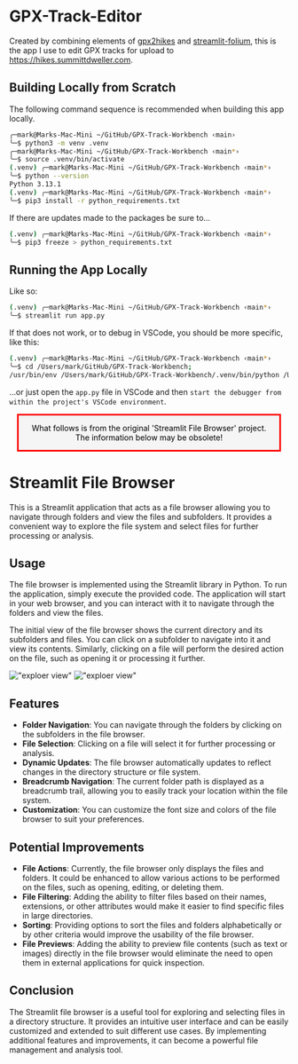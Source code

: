 # GPX-Track-Editor

Created by combining elements of [gpx2hikes](https://github.com/SummittDweller/gpx2hikes) and [streamlit-folium](https://github.com/randyzwitch/streamlit-folium), this is the app I use to edit GPX tracks for upload to https://hikes.summittdweller.com. 

## Building Locally from Scratch

The following command sequence is recommended when building this app locally.  

```zsh
╭─mark@Marks-Mac-Mini ~/GitHub/GPX-Track-Workbench ‹main› 
╰─$ python3 -m venv .venv  
╭─mark@Marks-Mac-Mini ~/GitHub/GPX-Track-Workbench ‹main*› 
╰─$ source .venv/bin/activate
(.venv) ╭─mark@Marks-Mac-Mini ~/GitHub/GPX-Track-Workbench ‹main*› 
╰─$ python --version  
Python 3.13.1
(.venv) ╭─mark@Marks-Mac-Mini ~/GitHub/GPX-Track-Workbench ‹main*› 
╰─$ pip3 install -r python_requirements.txt
```

If there are updates made to the packages be sure to...   

```zsh
(.venv) ╭─mark@Marks-Mac-Mini ~/GitHub/GPX-Track-Workbench ‹main*› 
╰─$ pip3 freeze > python_requirements.txt      
```

## Running the App Locally

Like so:  

```zsh
(.venv) ╭─mark@Marks-Mac-Mini ~/GitHub/GPX-Track-Workbench ‹main*› 
╰─$ streamlit run app.py
```

If that does not work, or to debug in VSCode, you should be more specific, like this:  

```zsh
(.venv) ╭─mark@Marks-Mac-Mini ~/GitHub/GPX-Track-Workbench ‹main*› 
╰─$ cd /Users/mark/GitHub/GPX-Track-Workbench; 
/usr/bin/env /Users/mark/GitHub/GPX-Track-Workbench/.venv/bin/python /Users/mark/.vscode/extensions/ms-python.debugpy-2024.15.2024121701-darwin-x64/bundled/libs/debugpy/adapter/../../debugpy/launcher 51475 -- -m streamlit run /Users/mark/GitHub/GPX-Track-Workbench/app.py --server.port 2000 
```

...or just open the `app.py` file in VSCode and then `start the debugger from within the project's VSCode environment`.  

<div style="background-color: whitesmoke; color: black; border: 3px solid red; text-align: center; padding: 1em; margin: 1em;">
What follows is from the original 'Streamlit File Browser' project.  The information below may be obsolete! 
</div>

# Streamlit File Browser

This is a Streamlit application that acts as a file browser allowing you to navigate through folders and view the files and subfolders. It provides a convenient way to explore the file system and select files for further processing or analysis.

## Usage

The file browser is implemented using the Streamlit library in Python. To run the application, simply execute the provided code. The application will start in your web browser, and you can interact with it to navigate through the folders and view the files.

The initial view of the file browser shows the current directory and its subfolders and files. You can click on a subfolder to navigate into it and view its contents. Similarly, clicking on a file will perform the desired action on the file, such as opening it or processing it further.

!["exploer view"](st_explorer_1.jpg)
!["exploer view"](st_explorer_2.jpg)

## Features

- **Folder Navigation**: You can navigate through the folders by clicking on the subfolders in the file browser.
- **File Selection**: Clicking on a file will select it for further processing or analysis.
- **Dynamic Updates**: The file browser automatically updates to reflect changes in the directory structure or file system.
- **Breadcrumb Navigation**: The current folder path is displayed as a breadcrumb trail, allowing you to easily track your location within the file system.
- **Customization**: You can customize the font size and colors of the file browser to suit your preferences.

## Potential Improvements

- **File Actions**: Currently, the file browser only displays the files and folders. It could be enhanced to allow various actions to be performed on the files, such as opening, editing, or deleting them.
- **File Filtering**: Adding the ability to filter files based on their names, extensions, or other attributes would make it easier to find specific files in large directories.
- **Sorting**: Providing options to sort the files and folders alphabetically or by other criteria would improve the usability of the file browser.
- **File Previews**: Adding the ability to preview file contents (such as text or images) directly in the file browser would eliminate the need to open them in external applications for quick inspection.

## Conclusion

The Streamlit file browser is a useful tool for exploring and selecting files in a directory structure. It provides an intuitive user interface and can be easily customized and extended to suit different use cases. By implementing additional features and improvements, it can become a powerful file management and analysis tool.
